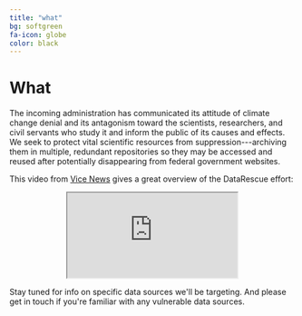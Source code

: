 ```yaml
---
title: "what"
bg: softgreen
fa-icon: globe
color: black  
---
```


# What

The incoming administration has communicated its attitude of climate change denial and its antagonism toward the scientists, researchers, and civil servants who study it and inform the public of its causes and effects. We seek to protect vital scientific resources from suppression---archiving them in multiple, redundant repositories so they may be accessed and reused after potentially disappearing from federal government websites.

This video from <a href="https://news.vice.com/story/scientists-are-scrambling-to-safeguard-climate-data-from-the-trump-administration">Vice News</a> gives a great overview of the DataRescue effort:

<div class="embed-responsive embed-responsive-16by9" align="center">
  <iframe class="embed-responsive-item" src='https://video.vice.com/en_us/embed/588188a5d670a17f4b6a9fe8' scrolling='no' allowfullscreen></iframe>
</div>

Stay tuned for info on specific data sources we'll be targeting. And please get in touch if you're familiar with any vulnerable data sources.
